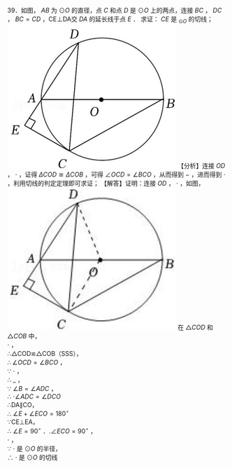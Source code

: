 39．如图， $A B$ 为 $\odot O$ 的直径，点 $C$ 和点 $D$ 是 $\odot O$ 上的两点，连接 $B C$ ， $D C$ ， $B C { = } C D$ ，CE⊥DA交 $D A$ 的延长线于点 $E$ ．
求证： $C E$ 是 $_ { \odot O }$ 的切线；
![](<../../qs_image_DB/专题3-6__圆的综合（27类题型）（解析版）/d40a495cc2e56ad243fc75042c5092531de74929767298bd494c6c94505a9e31.jpg>)
【分析】连接 $O D$ ， $\cdot$ ，证得 $\Delta C O D \cong \Delta C O B$ ，可得 $\angle O C D = \angle B C O$ ，从而得到 $-$ ，进而得到 $\cdot$ ，利用切线的判定定理即可求证；
【解答】证明：连接 $O D$ ， $\cdot$ ，如图，
![](<../../qs_image_DB/专题3-6__圆的综合（27类题型）（解析版）/b330ed50a6954a601810e26848b189e8307ee7eb73488a0af3c6ed8737af6438.jpg>)
在 $\triangle C O D$ 和 $\triangle C O B$ 中，  
$\cdot$ ，  
∴△COD≌△COB（SSS），  
$\therefore \angle O C D = \angle B C O$ ，  
∵ $\cdot$ ，  
∴ $\_$ ，  
∵ $\angle B = \angle A D C$ ，  
∴ $\cdot \angle A D C = \angle D C O$   
∴DA∥CO，  
∴ $\angle E + \angle E C O = 1 8 0 ^ { \circ }$   
∵CE⊥EA，  
∴ $\angle E = 9 0 ^ { \circ }$ ．$. \angle E C O { = } 9 0 ^ { \circ }$ ，  
$\cdot$ ，  
∵ $\cdot$ 是 $\odot O$ 的半径，  
∴ $\cdot$ 是 $\odot O$ 的切线
